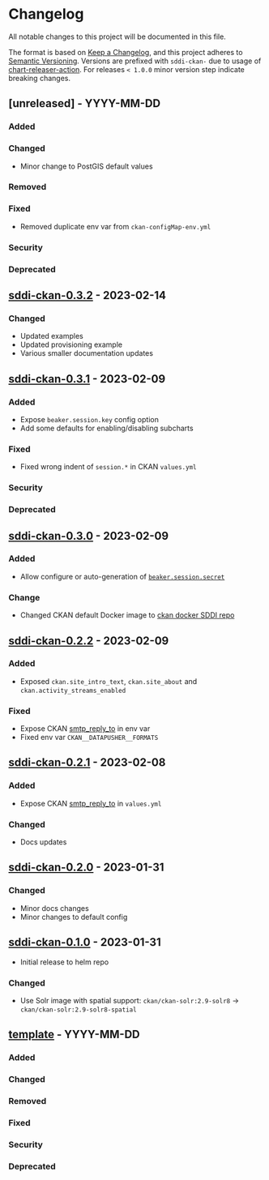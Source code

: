# Changelog

All notable changes to this project will be documented in this file.

The format is based on [Keep a Changelog](https://keepachangelog.com/en/1.0.0/),
and this project adheres to [Semantic Versioning](https://semver.org/spec/v2.0.0.html).
Versions are prefixed with `sddi-ckan-` due to usage of
[chart-releaser-action](https://github.com/helm/chart-releaser-action).
For releases `< 1.0.0` minor version step indicate breaking changes.

## [unreleased] - YYYY-MM-DD

### Added

### Changed

- Minor change to PostGIS default values

### Removed

### Fixed

- Removed duplicate env var from `ckan-configMap-env.yml`

### Security

### Deprecated

## [sddi-ckan-0.3.2] - 2023-02-14

### Changed

- Updated examples
- Updated provisioning example
- Various smaller documentation updates

## [sddi-ckan-0.3.1] - 2023-02-09

### Added

- Expose `beaker.session.key` config option
- Add some defaults for enabling/disabling subcharts

### Fixed

- Fixed wrong indent of `session.*` in CKAN `values.yml`

### Security

### Deprecated

## [sddi-ckan-0.3.0] - 2023-02-09

### Added

- Allow configure or auto-generation of [`beaker.session.secret`](https://docs.ckan.org/en/latest/maintaining/configuration.html#beaker-session-secret)

### Change

- Changed CKAN default Docker image to [ckan docker SDDI repo](https://github.com/tum-gis/ckan-docker/)

## [sddi-ckan-0.2.2] - 2023-02-09

### Added

- Exposed `ckan.site_intro_text`, `ckan.site_about` and `ckan.activity_streams_enabled`

### Fixed

- Expose CKAN [smtp_reply_to](https://docs.ckan.org/en/2.9/maintaining/configuration.html#smtp-reply-to) in env var
- Fixed env var `CKAN__DATAPUSHER__FORMATS`

## [sddi-ckan-0.2.1] - 2023-02-08

### Added

- Expose CKAN [smtp_reply_to](https://docs.ckan.org/en/2.9/maintaining/configuration.html#smtp-reply-to)
  in `values.yml`

### Changed

- Docs updates

## [sddi-ckan-0.2.0] - 2023-01-31

### Changed

- Minor docs changes
- Minor changes to default config

## [sddi-ckan-0.1.0] - 2023-01-31

- Initial release to helm repo

### Changed

- Use Solr image with spatial support: `ckan/ckan-solr:2.9-solr8` -> `ckan/ckan-solr:2.9-solr8-spatial`

## [template] - YYYY-MM-DD

### Added

### Changed

### Removed

### Fixed

### Security

### Deprecated

[sddi-ckan-0.3.2]: https://github.com/tum-gis/sddi-ckan-k8s/compare/sddi-ckan-0.3.1...sddi-ckan-0.3.2
[sddi-ckan-0.3.1]: https://github.com/tum-gis/sddi-ckan-k8s/compare/sddi-ckan-0.3.0...sddi-ckan-0.3.1
[sddi-ckan-0.3.0]: https://github.com/tum-gis/sddi-ckan-k8s/compare/sddi-ckan-0.2.2...sddi-ckan-0.3.0
[sddi-ckan-0.2.2]: https://github.com/tum-gis/sddi-ckan-k8s/compare/sddi-ckan-0.2.1...sddi-ckan-0.2.2
[sddi-ckan-0.2.1]: https://github.com/tum-gis/sddi-ckan-k8s/compare/sddi-ckan-0.2.0...sddi-ckan-0.2.1
[sddi-ckan-0.2.0]: https://github.com/tum-gis/sddi-ckan-k8s/compare/sddi-ckan-0.1.0...sddi-ckan-0.2.0
[sddi-ckan-0.1.0]: https://github.com/tum-gis/sddi-ckan-k8s/releases/tag/sddi-ckan-0.1.0
[template]: https://keepachangelog.com/en/1.0.0/
